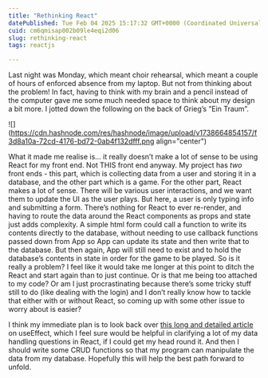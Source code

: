 ```yaml
---
title: "Rethinking React"
datePublished: Tue Feb 04 2025 15:17:32 GMT+0000 (Coordinated Universal Time)
cuid: cm6qmisap002b09le4eqi2d06
slug: rethinking-react
tags: reactjs

---
```


Last night was Monday, which meant choir rehearsal, which meant a couple of hours of enforced absence from my laptop. But not from thinking about the problem! In fact, having to think with my brain and a pencil instead of the computer gave me some much needed space to think about my design a bit more. I jotted down the following on the back of Grieg’s “Ein Traum”.

![](https://cdn.hashnode.com/res/hashnode/image/upload/v1738664854157/f3d8a10a-72cd-4176-bd72-0ab4f132dfff.png align="center")

What it made me realise is… it really doesn’t make a lot of sense to be using React for my front end. Not THIS front end anyway. My project has *two* front ends - this part, which is collecting data from a user and storing it in a database, and the other part which is a game. For the other part, React makes a lot of sense. There will be various user interactions, and we want them to update the UI as the user plays. But here, a user is only typing info and submitting a form. There’s nothing for React to ever re-render, and having to route the data around the React components as props and state just adds complexity. A simple html form could call a function to write its contents directly to the database, without needing to use callback functions passed down from App so App can update its state and then write that to the database. But then again, App will still need to exist and to hold the database’s contents in state in order for the game to be played. So is it really a problem? I feel like it would take me longer at this point to ditch the React and start again than to just continue. Or is that me being too attached to my code? Or am I just procrastinating because there’s some tricky stuff still to do (like dealing with the login) and I don’t really know how to tackle that either with or without React, so coming up with some other issue to worry about is easier?

I think my immediate plan is to look back over [this long and detailed article](https://react.dev/learn/you-might-not-need-an-effect) on useEffect, which I feel sure would be helpful in clarifying a lot of my data handling questions in React, if I could get my head round it. And then I should write some CRUD functions so that my program can manipulate the data from my database. Hopefully this will help the best path forward to unfold.